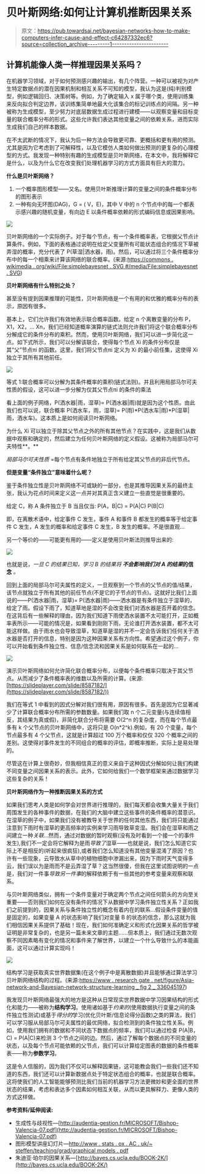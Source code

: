 # 贝叶斯网络:如何让计算机推断因果关系

> 原文：<https://pub.towardsai.net/bayesian-networks-how-to-make-computers-infer-cause-and-effect-c64287332ec6?source=collection_archive---------1----------------------->

## 计算机能像人类一样推理因果关系吗？

在机器学习领域，对于如何预测感兴趣的输出，有几个阵营。一种可以被视为对产生特定数据点的潜在因果机制和相互关系不可知的模型，我认为这是(纯)判别模型，例如逻辑回归、决策树等。例如，为了确定输入 x 属于哪个类，使用训练集来反向拟合判定边界，该训练集简单地最大化该集合的标记训练点的间隔。另一种被称为生成模型，至少努力对底层数据生成过程进行建模——以观察变量和目标变量的联合概率分布的形式。这些允许我们表达其他变量之间的依赖关系，进而实际生成我们自己的样本数据。

在不太武断的情况下，我认为后一种方法会导致更可靠、更概括和更有用的预测。尤其是因为它考虑到了可解释性，以及它模仿人类如何做出预测的更复杂的心理模型的方式。我发现一种特别有趣的生成模型是贝叶斯网络，在本文中，我将解释它是什么，以及为什么它在改变我们处理机器学习的方式方面具有巨大的潜力。

**什么是贝叶斯网络？**

1.  一个概率图形模型——又名。使用贝叶斯推理计算的变量之间的条件概率分布的图形表示
2.  一种有向无环图(DAG)，G = ( V，E)，其中 V 中的 n 个节点中的每一个都表示感兴趣的随机变量，有向边 E 以条件概率依赖的形式编码信息或因果影响。

![](img/594e293c0d9069eb786d166968b0fc23.png)

贝叶斯网络的一个实际例子。对于每个节点，有一个条件概率表，它根据父节点计算条件。例如，下面的表格通过说明在给定父变量所有可能状态组合的情况下草被弄湿的概率，充分代表了 P(草湿|洒水器，雨)。然后，可以通过将三个条件概率分布中的每一个相乘来计算该网络的联合概率。(来源:[https://commons . wikimedia . org/wiki/File:simplebayesnet . SVG #/media/File:simplebayesnet . SVG](https://commons.wikimedia.org/wiki/File:SimpleBayesNet.svg#/media/File:SimpleBayesNet.svg))

**贝叶斯网络有什么特别之处？**

甚至没有提到因果推理的可能性，贝叶斯网络是一个有用的和优雅的概率分布的表示，原因有很多。

基本上，它们允许我们有效地表示联合概率函数。给定 n 个离散变量的分布 P，X1，X2，… Xn，我们已经知道概率演算的链式法则允许我们将这个联合概率分布分解成它的条件分布的乘积。然而，使用贝叶斯网络，我们可以进一步简化这一点。如下式所示，我们可以分解该联合，使得每个节点 Xi 的条件分布仅是其“父”节点πi 的函数。这里，我们将父节点πi 定义为 Xi 的最小前任集，这使得 Xi 独立于其所有其他前任。

![](img/dbf4cde4420d2a7ad7265f5e0619107e.png)

等式 1:联合概率可以分解为其条件概率的乘积(链式法则)。并且利用局部马尔可夫性质的假设，这可以进一步分解为仅其父节点πi 的条件的乘法

看上面的例子网络，P(洒水器|雨，湿草)= P(洒水器|雨)就是因为这个性质。由此我们也可以说，联合概率 P(洒水车，雨，湿草)= P(雨)*P(洒水车|雨)*P(湿草|雨，洒水车)。这本质上是如何阅读贝叶斯网络。

为什么 Xi 可以独立于除其父节点之外的所有其他节点？在实践中，这是我们从数据中观察和确定的，然后建立为任何贝叶斯网络的定义假设。这被称为局部马尔可夫特性**。**

*局部马尔可夫性质* =每个节点有条件地独立于所有给定其父节点的非后代节点。

**但是变量“条件独立”意味着什么呢？**

鉴于条件独立性是贝叶斯网络不可或缺的一部分，也是其推导因果关系的最终主张，我认为花点时间来定义这一点并对其真正含义建立一些直觉是很重要的。

给定 C，称 A 条件独立于 B 当且仅当:
P(A，B|C) = P(A|C) P(B|C)

即，在离散术语中，给定事件 C 发生，事件 A 和事件 B 都发生的概率等于给定事件 C 发生，A 发生的概率和给定事件 C 发生，B 发生的概率。不是很直观…

另一个等价的——可能更有用的——定义是使用贝叶斯法则推导出来的:

![](img/a6252eddd0782d9242f9505fafef92e6.png)

也就是说，*一旦 C 的结果已知，学习 B 的结果将* ***不会影响我们对 A 的结果*的信念** *。*

回到上面的局部马尔可夫属性的定义，一旦观察到一个节点的父节点的值/结果，该节点就独立于所有其他的前任节点(不是它的子节点的节点)。这就好比我们上面说的——P(洒水器|雨，湿草)= P(洒水器|雨)——洒水器是有条件独立于湿草的，给定了雨。假设下雨了，知道草地是湿的不会改变我们对洒水器是否开着的信念。在这背后有一些解释的理由，因为我们知道下雨使洒水装置不太可能打开，正如概率表所示——可能的情况是，如果看到刚刚下雨，无论谁打开洒水装置，都不太可能这样做。由于雨水也会导致湿草，知道草是湿的并不一定会告诉我们任何关于洒水器是否打开的信息，特别是因为这种因果关系有方向性。希望通过这个例子，你可以开始看到条件独立性、信息/信念流和因果关系是如何联系在一起的…

![](img/7419e2f7d678b695fedd10b9e6180ad7.png)

演示贝叶斯网络如何允许简化联合概率分布，以便每个条件概率只取决于其父节点。从而减少了条件概率表的维数以及所需的计算。(来源:[https://slideplayer.com/slide/8587182/](https://slideplayer.com/slide/8587182/))

我们在等式 1 中看到的因式分解对我们很有用，原因有很多。首先是因为它显著减少了计算联合概率分布所需的参数数量。如果我们取 n 个二元变量(与连续值相反，其结果为真或假)，非简化联合分布将需要 O(2^n 的复杂度，而在每个节点最多有 k 个父节点的贝叶斯网络中，这将只是 O(n*2^k).例如，有 20 个变量，每个节点最多有 4 个父节点，这就是计算超过 100 万个概率和仅仅 320 个概率之间的差别。这使得对事件发生的不同组合的概率的评估，即概率推断，实际上是易处理的。

尽管这在计算上很奇妙，但我相信真正的意义来自于这种因式分解如何让我们构建不同变量之间因果关系的表示。此外，它如何给我们一个数学框架来通过数据学习这些复杂的关系！

**贝叶斯网络作为一种推断因果关系的方式**

如果我们思考人类是如何学会对世界进行推理的，我们每天都会收集大量关于我们周围发生的各种事件的数据，在我们的大脑中建立这些事件的条件概率的潜意识。在湿草的例子中，如果我们没有被教导关于世界的任何其他东西，我们将只能通过注意到下雨时有湿草的更高频率的实例来学习雨导致草变湿。我们会在湿草和雨之间建立一种*关联*…然而，通过对数据的暂时观察(没有及时看到一个接一个的事件发生),我们不一定会将它解释为是雨*导致了*湿草——也就是说，我们怎么知道它实际上不是相反的(听起来很疯狂),或者我们怎么知道没有其他变量混淆了原因？也许有一些现象，云导致水从草中的植物细胞中渗漏出来，因为下雨时天气变得多云，我们误以为是雨而不是云弄湿了草？这当然很傻，但我在这里试图说明的一点是，我们对一件事*导致另一件事*的解释依赖于有一些其他的参考变量来观察和联系。

与贝叶斯网络类似，拥有一个条件变量对于确定两个节点之间任何箭头的方向至关重要——否则我们如何在没有条件的情况下从数据中学习条件独立性关系？正如我们之前提到的，因果关系与条件独立性的概念有着内在的联系…假设条件变量的值是固定的，如果变量 A 的状态影响了我们对变量 B 的状态的信念，那么这就为我们相信因果关系提供了基础！现在，我们如何准确定义和形式化因果关系的哲学被证明是非常复杂的，也是另一篇未来文章的主题……但本质上，我们通过无数次观察不同因素略有变化的情况和事件来了解世界，以建立一个什么导致什么的本能画面，这可以通过计算实现吗！

![](img/3b314ead3f5b080be00cd4b7ef8ce64a.png)

结构学习是获取真实世界数据集(在这个例子中是离散数据)并且能够通过算法学习贝叶斯网络结构的过程。(来源:[https://www . research gate . net/figure/Asia-network-and-Bayesian-network-structure-learning _ fig 2 _ 336045197](https://www.researchgate.net/figure/Asia-network-and-Bayesian-network-structure-learning_fig2_336045197))

我发现贝叶斯网络最强大的地方是这种从日常现实世界数据中学习因果结构的形式化和能力——被称为**结构学习**。使用诸如基于*约束的*(使用数据执行变量之间的条件独立性测试)或基于*得分的*学习(优化贝叶斯/信息论得分函数)之类的算法，我们可以学习服从局部马尔可夫属性的最优网络，拟合检测到的条件独立性关系。例如，使用我们拥有的数据和不同状态下数据点的频率，我们可以通过检查 P(A|B，C) = P(A|C)来检测 3 个节点之间的边。然后，通过了解每个数据点的不同变量的状态，以及每个节点可能依赖的父节点，我们可以计算给定图表的数据的条件概率表——称为**参数学习**。

这是令人信服的，因为我们不仅可以解释因果链，这可能教会我们一些我们还不知道的东西，我们还可以计算新数据点处于特定状态组合的概率，也就是联合概率。这将使我们的人工智能能够预测比我们当前的机器学习方法更微妙和更全面的世界状态的结果，考虑和表达多个因素如何相互关联，从而以更具解释力、更像人类的方式这样做。

**参考资料/延伸阅读:**

*   生成性与歧视性—[http://audentia-gestion.fr/MICROSOFT/Bishop-Valencia-07.pdf](http://audentia-gestion.fr/MICROSOFT/Bishop-Valencia-07.pdf)
*   图形模型讲座幻灯片—[http://www . stats . ox . AC . uk/~ steffen/teaching/grad/graphical models . pdf](http://www.stats.ox.ac.uk/~steffen/teaching/grad/graphicalmodels.pdf)
*   朱迪亚·珀尔的因果关系—[http://bayes.cs.ucla.edu/BOOK-2K/](http://bayes.cs.ucla.edu/BOOK-2K/)